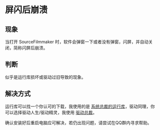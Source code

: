# 屏闪后崩溃

## 现象

当打开 SourceFilmmaker 时，软件会弹窗一下或者没有弹窗，闪屏，并自动关闭，简称闪屏后崩溃。

## 判断

似乎是运行库损坏或驱动过旧导致的现象。

## 解决方式

运行库可以找一个你认可的下载，我使用的是 [系统总裁的运行库](https://www.sysceo.com/Software-softwarei-id-257.html)，驱动同理，你可以选择驱动人生/驱动精灵，我使用 [驱动总裁](https://www.sysceo.com/dc)。

确认安装好后重启电脑应可解决，若仍出现问题，请尝试在QQ群内寻求帮助。